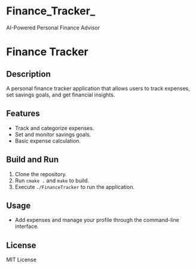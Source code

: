 # Finance_Tracker_
AI-Powered Personal Finance Advisor

# Finance Tracker

## Description
A personal finance tracker application that allows users to track expenses, set savings goals, and get financial insights.

## Features
- Track and categorize expenses.
- Set and monitor savings goals.
- Basic expense calculation.

## Build and Run
1. Clone the repository.
2. Run `cmake .` and `make` to build.
3. Execute `./FinanceTracker` to run the application.

## Usage
- Add expenses and manage your profile through the command-line interface.

## License
MIT License
